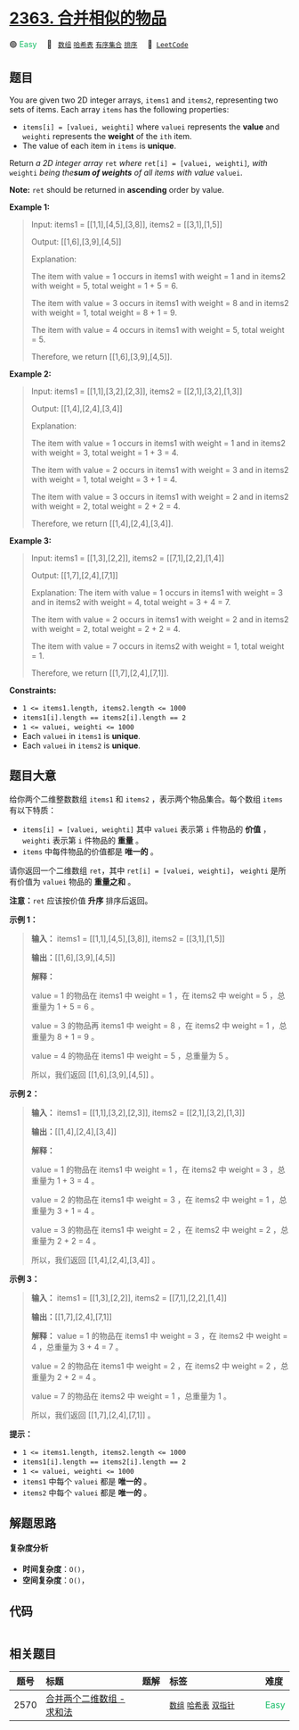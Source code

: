 # [2363. 合并相似的物品](https://leetcode.com/problems/merge-similar-items)

🟢 <font color=#15bd66>Easy</font>&emsp; 🔖&ensp; [`数组`](/leetcode/outline/tag/array.md) [`哈希表`](/leetcode/outline/tag/hash-table.md) [`有序集合`](/leetcode/outline/tag/ordered-set.md) [`排序`](/leetcode/outline/tag/sorting.md)&emsp; 🔗&ensp;[`LeetCode`](https://leetcode.com/problems/merge-similar-items)


## 题目

You are given two 2D integer arrays, `items1` and `items2`, representing two
sets of items. Each array `items` has the following properties:

  * `items[i] = [valuei, weighti]` where `valuei` represents the **value** and `weighti` represents the **weight** of the `ith` item.
  * The value of each item in `items` is **unique**.

Return _a 2D integer array_ `ret` _where_ `ret[i] = [valuei, weighti]`_,_
_with_ `weighti` _being the**sum of weights** of all items with value_
`valuei`.

**Note:** `ret` should be returned in **ascending** order by value.



**Example 1:**

> Input: items1 = [[1,1],[4,5],[3,8]], items2 = [[3,1],[1,5]]
> 
> Output: [[1,6],[3,9],[4,5]]
> 
> Explanation: 
> 
> The item with value = 1 occurs in items1 with weight = 1 and in items2 with weight = 5, total weight = 1 + 5 = 6.
> 
> The item with value = 3 occurs in items1 with weight = 8 and in items2 with weight = 1, total weight = 8 + 1 = 9.
> 
> The item with value = 4 occurs in items1 with weight = 5, total weight = 5.  
> 
> Therefore, we return [[1,6],[3,9],[4,5]].

**Example 2:**

> Input: items1 = [[1,1],[3,2],[2,3]], items2 = [[2,1],[3,2],[1,3]]
> 
> Output: [[1,4],[2,4],[3,4]]
> 
> Explanation: 
> 
> The item with value = 1 occurs in items1 with weight = 1 and in items2 with weight = 3, total weight = 1 + 3 = 4.
> 
> The item with value = 2 occurs in items1 with weight = 3 and in items2 with weight = 1, total weight = 3 + 1 = 4.
> 
> The item with value = 3 occurs in items1 with weight = 2 and in items2 with weight = 2, total weight = 2 + 2 = 4.
> 
> Therefore, we return [[1,4],[2,4],[3,4]].

**Example 3:**

> Input: items1 = [[1,3],[2,2]], items2 = [[7,1],[2,2],[1,4]]
> 
> Output: [[1,7],[2,4],[7,1]]
> 
> Explanation: The item with value = 1 occurs in items1 with weight = 3 and in items2 with weight = 4, total weight = 3 + 4 = 7. 
> 
> The item with value = 2 occurs in items1 with weight = 2 and in items2 with weight = 2, total weight = 2 + 2 = 4. 
> 
> The item with value = 7 occurs in items2 with weight = 1, total weight = 1.
> 
> Therefore, we return [[1,7],[2,4],[7,1]].

**Constraints:**

  * `1 <= items1.length, items2.length <= 1000`
  * `items1[i].length == items2[i].length == 2`
  * `1 <= valuei, weighti <= 1000`
  * Each `valuei` in `items1` is **unique**.
  * Each `valuei` in `items2` is **unique**.


## 题目大意

给你两个二维整数数组 `items1` 和 `items2` ，表示两个物品集合。每个数组 `items` 有以下特质：

  * `items[i] = [valuei, weighti]` 其中 `valuei` 表示第 `i` 件物品的 **价值**  ，`weighti` 表示第 `i` 件物品的 **重量**  。
  * `items` 中每件物品的价值都是 **唯一的**  。

请你返回一个二维数组 `ret`，其中 `ret[i] = [valuei, weighti]`， `weighti` 是所有价值为 `valuei`
物品的 **重量之和**  。

**注意：**`ret` 应该按价值 **升序**  排序后返回。



**示例 1：**

> 
> 
> 
> 
> 
> **输入：** items1 = [[1,1],[4,5],[3,8]], items2 = [[3,1],[1,5]]
> 
> **输出：**[[1,6],[3,9],[4,5]]
> 
> **解释：**
> 
> value = 1 的物品在 items1 中 weight = 1 ，在 items2 中 weight = 5 ，总重量为 1 + 5 = 6 。
> 
> value = 3 的物品再 items1 中 weight = 8 ，在 items2 中 weight = 1 ，总重量为 8 + 1 = 9 。
> 
> value = 4 的物品在 items1 中 weight = 5 ，总重量为 5 。
> 
> 所以，我们返回 [[1,6],[3,9],[4,5]] 。
> 
> 

**示例 2：**

> 
> 
> 
> 
> 
> **输入：** items1 = [[1,1],[3,2],[2,3]], items2 = [[2,1],[3,2],[1,3]]
> 
> **输出：**[[1,4],[2,4],[3,4]]
> 
> **解释：**
> 
> value = 1 的物品在 items1 中 weight = 1 ，在 items2 中 weight = 3 ，总重量为 1 + 3 = 4 。
> 
> value = 2 的物品在 items1 中 weight = 3 ，在 items2 中 weight = 1 ，总重量为 3 + 1 = 4 。
> 
> value = 3 的物品在 items1 中 weight = 2 ，在 items2 中 weight = 2 ，总重量为 2 + 2 = 4 。
> 
> 所以，我们返回 [[1,4],[2,4],[3,4]] 。

**示例 3：**

> 
> 
> 
> 
> 
> **输入：** items1 = [[1,3],[2,2]], items2 = [[7,1],[2,2],[1,4]]
> 
> **输出：**[[1,7],[2,4],[7,1]]
> 
> **解释：** value = 1 的物品在 items1 中 weight = 3 ，在 items2 中 weight = 4 ，总重量为 3 + 4 = 7 。
> 
> value = 2 的物品在 items1 中 weight = 2 ，在 items2 中 weight = 2 ，总重量为 2 + 2 = 4 。
> 
> value = 7 的物品在 items2 中 weight = 1 ，总重量为 1 。
> 
> 所以，我们返回 [[1,7],[2,4],[7,1]] 。
> 
> 



**提示：**

  * `1 <= items1.length, items2.length <= 1000`
  * `items1[i].length == items2[i].length == 2`
  * `1 <= valuei, weighti <= 1000`
  * `items1` 中每个 `valuei` 都是 **唯一的**  。
  * `items2` 中每个 `valuei` 都是 **唯一的**  。


## 解题思路

#### 复杂度分析

- **时间复杂度**：`O()`，
- **空间复杂度**：`O()`，

## 代码

```javascript

```

## 相关题目

<!-- prettier-ignore -->
| 题号 | 标题 | 题解 | 标签 | 难度 |
| :------: | :------ | :------: | :------ | :------ |
| 2570 | [合并两个二维数组 - 求和法](https://leetcode.com/problems/merge-two-2d-arrays-by-summing-values) |  |  [`数组`](/leetcode/outline/tag/array.md) [`哈希表`](/leetcode/outline/tag/hash-table.md) [`双指针`](/leetcode/outline/tag/two-pointers.md) | <font color=#15bd66>Easy</font> |

<style>
.blue {
    background-color: #096dd9;
    padding: 0.25rem 0.5rem;
    margin: 0;
    font-size: 0.85em;
    border-radius: 3px;
    color: white;
    font-weight: 500;
}
table th:first-of-type { width: 10%; }
table th:nth-of-type(2) { width: 35%; }
table th:nth-of-type(3) { width: 10%; }
table th:nth-of-type(4) { width: 35%; }
table th:nth-of-type(5) { width: 10%; }
</style>
